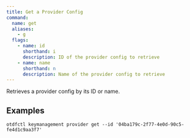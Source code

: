 ```yaml
---
title: Get a Provider Config
command:
  name: get
  aliases:
    - g
  flags:
    - name: id
      shorthand: i
      description: ID of the provider config to retrieve
    - name: name
      shorthand: n
      description: Name of the provider config to retrieve
---
```


Retrieves a provider config by its ID or name.

## Examples

```shell
otdfctl keymanagement provider get --id '04ba179c-2f77-4e0d-90c5-fe4d1c9aa3f7'
```

